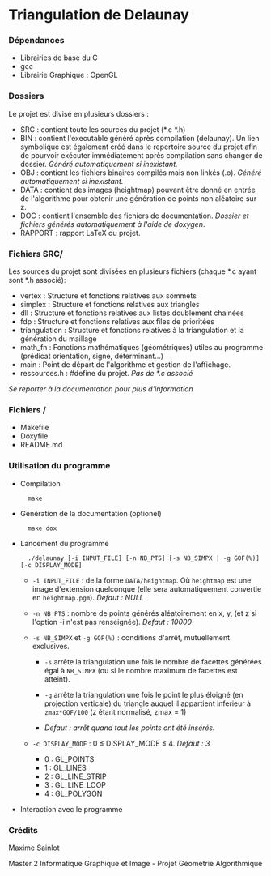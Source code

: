 Triangulation de Delaunay
=========================

### Dépendances ###

 * Librairies de base du C
 * gcc
 * Librairie Graphique : OpenGL

### Dossiers ###

Le projet est divisé en plusieurs dossiers :

* SRC : contient toute les sources du projet (*.c *.h)
* BIN : contient l'executable généré après compilation (delaunay). Un lien symbolique est également créé dans le repertoire source du projet afin de pourvoir exécuter immédiatement après compilation sans changer de dossier. _Généré automatiquement si inexistant._ 
* OBJ : contient les fichiers binaires compilés mais non linkés (.o). _Généré automatiquement si inexistant._ 
* DATA : contient des images (heightmap) pouvant être donné en entrée de l'algorithme pour obtenir une génération de points non aléatoire sur z. 
* DOC : contient l'ensemble des fichiers de documentation. _Dossier et fichiers générés automatiquement à l'aide de doxygen_.
* RAPPORT : rapport LaTeX du projet.

### Fichiers SRC/ ###

Les sources du projet sont divisées en plusieurs fichiers (chaque *.c ayant sont *.h associé):

* vertex : Structure et fonctions relatives aux sommets
* simplex : Structure et fonctions relatives aux triangles
* dll : Structure et fonctions relatives aux listes doublement chainées
* fdp : Structure et fonctions relatives aux files de prioritées
* triangulation : Structure et fonctions relatives à la triangulation et la génération du maillage
* math_fn : Fonctions mathématiques (géométriques) utiles au programme (prédicat orientation, signe, déterminant…)
* main : Point de départ de l'algorithme et gestion de l'affichage.
* ressources.h : #define du projet. _Pas de *.c associé_

_Se reporter à la documentation pour plus d'information_

### Fichiers / ###

* Makefile
* Doxyfile
* README.md


### Utilisation du programme ###

* Compilation 

        make

* Génération de la documentation (optionel)

        make dox

* Lancement du programme

        ./delaunay [-i INPUT_FILE] [-n NB_PTS] [-s NB_SIMPX | -g GOF(%)] [-c DISPLAY_MODE]

    * `-i INPUT_FILE` : de la forme `DATA/heightmap`. Où `heightmap` est une image d'extension quelconque (elle sera automatiquement convertie en `heightmap.pgm`). _Defaut : NULL_

    * `-n NB_PTS` : nombre de points générés aléatoirement en x, y, (et z si l'option -i n'est pas renseignée). _Defaut : 10000_ 

    * `-s NB_SIMPX` et `-g GOF(%)` : conditions d'arrêt, mutuellement exclusives. 

        * `-s` arrête la triangulation une fois le nombre de facettes générées égal à `NB_SIMPX` (ou si le nombre maximum de facettes est atteint). 

        * `-g` arrête la triangulation une fois le point le plus éloigné (en projection verticale) du triangle auquel il appartient inferieur à `zmax*GOF/100` (z étant normalisé, zmax = 1)

        * _Defaut : arrêt quand tout les points ont été insérés._


    * `-c DISPLAY_MODE` : 0 ≤ DISPLAY_MODE ≤ 4. _Defaut : 3_

        * 0 : GL_POINTS
        * 1 : GL_LINES
        * 2 : GL_LINE_STRIP
        * 3 : GL_LINE_LOOP
        * 4 : GL_POLYGON

* Interaction avec le programme


### Crédits ###

Maxime Sainlot

Master 2 Informatique Graphique et Image - Projet Géométrie Algorithmique
